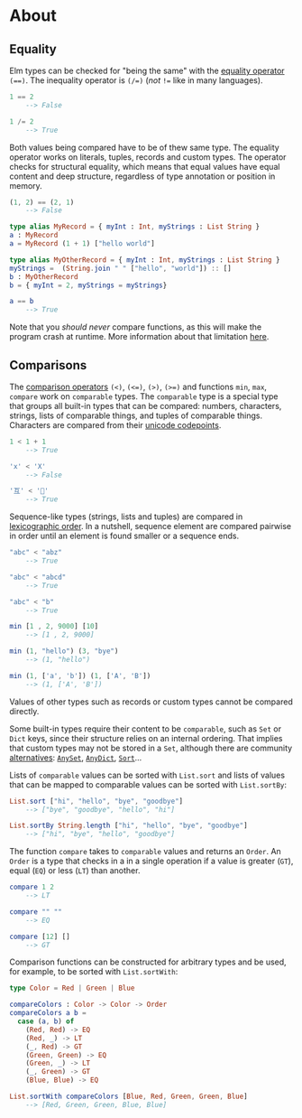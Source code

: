# About

## Equality

Elm types can be checked for "being the same" with the [equality operator][equality-operator] `(==)`.
The inequality operator is `(/=)` (*not* `!=` like in many languages).

```elm
1 == 2
    --> False

1 /= 2
    --> True
```

Both values being compared have to be of thew same type.
The equality operator works on literals, tuples, records and custom types.
The operator checks for structural equality, which means that equal values have equal content and deep structure, regardless of type annotation or position in memory.

```elm
(1, 2) == (2, 1)
    --> False

type alias MyRecord = { myInt : Int, myStrings : List String }
a : MyRecord
a = MyRecord (1 + 1) ["hello world"]

type alias MyOtherRecord = { myInt : Int, myStrings : List String }
myStrings =  (String.join " " ["hello", "world"]) :: []
b : MyOtherRecord
b = { myInt = 2, myStrings = myStrings}

a == b
    --> True
```

Note that you *should never* compare functions, as this will make the program crash at runtime.
More information about that limitation [here][equality-operator].

## Comparisons

The [comparison operators][comparison-operators] `(<)`, `(<=)`, `(>)`, `(>=)` and functions `min`, `max`, `compare` work on `comparable` types.
The `comparable` type is a special type that groups all built-in types that can be compared: numbers, characters, strings, lists of comparable things, and tuples of comparable things.
Characters are compared from their [unicode codepoints][unicode-codepoint].

```elm
1 < 1 + 1
    --> True

'x' < 'X'
    --> False

'互' < '🙏'
    --> True
```

Sequence-like types (strings, lists and tuples) are compared in [lexicographic order][lexicographic-order].
In a nutshell, sequence element are compared pairwise in order until an element is found smaller or a sequence ends.

```elm
"abc" < "abz"
    --> True

"abc" < "abcd"
    --> True

"abc" < "b"
    --> True

min [1 , 2, 9000] [10]
    --> [1 , 2, 9000]

min (1, "hello") (3, "bye")
    --> (1, "hello")

min (1, ['a', 'b']) (1, ['A', 'B'])
    --> (1, ['A', 'B'])
```

Values of other types such as records or custom types cannot be compared directly.

Some built-in types require their content to be `comparable`, such as `Set` or `Dict` keys, since their structure relies on an internal ordering.
That implies that custom types may not be stored in a `Set`, although there are community [alternatives][sort-by]: [`AnySet`][any-set], [`AnyDict`][any-dict], [`Sort`][sort]...

Lists of `comparable` values can be sorted with `List.sort` and lists of values that can be mapped to comparable values can be sorted with `List.sortBy`:

```elm
List.sort ["hi", "hello", "bye", "goodbye"]
    --> ["bye", "goodbye", "hello", "hi"]

List.sortBy String.length ["hi", "hello", "bye", "goodbye"]
    --> ["hi", "bye", "hello", "goodbye"]
```

The function `compare` takes to `comparable` values and returns an `Order`.
An `Order` is a type that checks in a in a single operation if a value is greater (`GT`), equal (`EQ`) or less (`LT`) than another.

```elm
compare 1 2
    --> LT

compare "" ""
    --> EQ

compare [12] []
    --> GT
```

Comparison functions can be constructed for arbitrary types and be used, for example, to be sorted with `List.sortWith`:

```elm
type Color = Red | Green | Blue

compareColors : Color -> Color -> Order
compareColors a b =
  case (a, b) of
    (Red, Red) -> EQ
    (Red, _) -> LT
    (_, Red) -> GT
    (Green, Green) -> EQ
    (Green, _) -> LT
    (_, Green) -> GT
    (Blue, Blue) -> EQ

List.sortWith compareColors [Blue, Red, Green, Green, Blue]
    --> [Red, Green, Green, Blue, Blue]
```

[equality-operator]: https://package.elm-lang.org/packages/elm/core/latest/Basics#(==)
[comparison-operators]: https://package.elm-lang.org/packages/elm/core/latest/Basics#(%3C)
[unicode-codepoint]: https://en.wikipedia.org/wiki/Unicode#Architecture_and_terminology
[lexicographic-order]: https://en.wikipedia.org/wiki/Lexicographic_order
[sort-by]: https://github.com/ceddlyburge/elm-league-tables-from-google-sheets/blob/master/src/Calculations/SortBy.elm
[any-set]: https://package.elm-lang.org/packages/turboMaCk/any-set/latest/
[any-dict]: https://package.elm-lang.org/packages/turboMaCk/any-dict/latest/
[sort]: https://package.elm-lang.org/packages/rtfeldman/elm-sorter-experiment/latest/Sort
